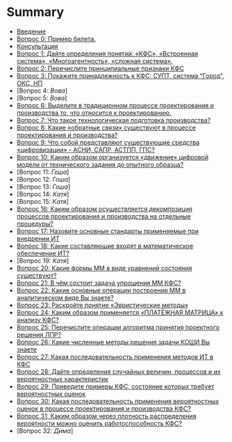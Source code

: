 # Summary

- [Введение](INTRODUCTION.md)
- [Вопрос 0: Пример билета.](tickets/0.md)
- [Консультация](tickets/consultation.md)
- [Вопрос 1: Дайте определения понятий: «КФС», «Встроенная система», «Многоагентность», «сложная система».](tickets/1.md)
- [Вопрос 2: Перечислите принципиальные признаки КФС](tickets/2.md)
- [Вопрос 3: Покажите принадлежность к КФС: СУПТ, система "Город", ОКС, НП](tickets/3.md)
- [Вопрос 4: *Вова*]
- [Вопрос 5: *Вова*]
- [Вопрос 6: Выделите в традиционном процессе проектирования и производства то, что относится к проектированию.](tickets/6.md)
- [Вопрос 7: Что такое технологическая подготовка производства?](tickets/7.md)
- [Вопрос 8: Какие «обратные связи» существуют в процессе проектирования и производства?](tickets/8.md)
- [Вопрос 9: Что собой представляют существующие средства «цифровизации» - АСНИ, САПР, АСТПП, ГПС?](tickets/9.md)
- [Вопрос 10: Каким образом организуется «движение» цифровой модели от технического задания до опытного образца?](tickets/10.md)
- [Вопрос 11: *Гоша*]
- [Вопрос 12: *Гоша*]
- [Вопрос 13: *Гоша*]
- [Вопрос 14: *Катя*]
- [Вопрос 15: *Катя*]
- [Вопрос 16: Каким образом осуществляется декомпозиция процессов проектирования и производства на отдельные процедуры?](tickets/16.md)
- [Вопрос 17: Назовите основные стандарты применяемые при внедрении ИТ](tickets/17.md)
- [Вопрос 18: Какие составляющие входят в математическое обеспечение ИТ?](tickets/18.md)
- [Вопрос 19: *Катя*]
- [Вопрос 20: Какие формы ММ в виде уравнений состояния существуют?](tickets/20.md)
- [Вопрос 21: В чём состоит задача упрощения ММ КФС?](tickets/21.md)
- [Вопрос 22: Какие основные операции построения ММ в аналитическом виде Вы знаете?](tickets/22.md)
- [Вопрос 23: Раскройте понятие «Эвристические методы»](tickets/23.md)
- [Вопрос 24: Каким образом применяется «ПЛАТЁЖНАЯ МАТРИЦА» к анализу КФС?](tickets/24.md)
- [Вопрос 25: Перечислите операции алгоритма принятия проектного решения ЛПР?](tickets/25.md)
- [Вопрос 26: Какие численные методы решения задачи КОШИ Вы знаете](tickets/26.md)
- [Вопрос 27: Какая последовательность применения методов ИТ в КФС](tickets/27.md)
- [Вопрос 28: Дайте определения случайных величин, процессов и их вероятностных характеристик](tickets/28.md)
- [Вопрос 29: Приведите примеры КФС, состояние которых требует вероятностных оценок](tickets/29.md)
- [Вопрос 30: Какая последовательность применения вероятностных оценок в процессе проектирования и производства КФС?](tickets/30.md)
- [Вопрос 31: Каким образом через плотность распределения вероятности можно оценить работоспособность КФС?](tickets/31.md)
- [Вопрос 32: *Дима*]
